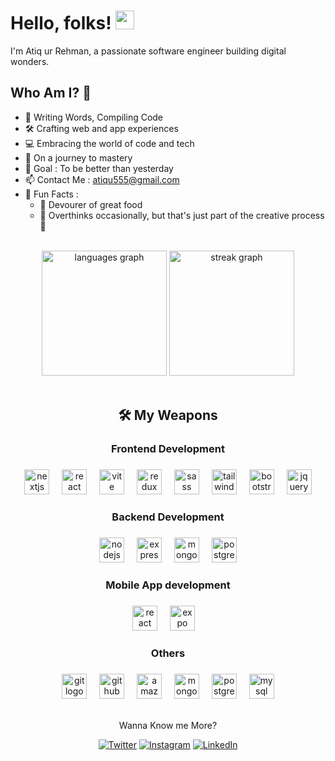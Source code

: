 # Hello, folks! <img src="https://raw.githubusercontent.com/MartinHeinz/MartinHeinz/master/wave.gif" width="30px" height="30px">

I'm Atiq ur Rehman, a passionate software engineer building digital wonders.

## Who Am I? 🚀

- 📝 Writing Words, Compiling Code
- 🛠️ Crafting web and app experiences
- 💻 Embracing the world of code and tech
- 🚀 On a journey to mastery
- 🎯 Goal : To be better than yesterday
- 📫 Contact Me : [atiqu555@gmail.com](mailto:atiqu555@gmail.com)
- 💌 Fun Facts :
  - 🍔 Devourer of great food
  - 🧠 Overthinks occasionally, but that's just part of the creative process 🌟

<br>
<div align="center">
  <img src="https://github-readme-stats.vercel.app/api/top-langs?username=atiqurrehman123&locale=en&hide_title=false&layout=compact&count_private=true&card_width=320&langs_count=10&theme=dracula&hide_border=false&order=2" height="200" alt="languages graph"  />
  <img src="https://streak-stats.demolab.com?user=atiqurrehman&locale=en&mode=daily&theme=dracula&hide_border=false&border_radius=5&count_private=true&order=3" height="200" alt="streak graph"  />
</div>
<br>

<h2 align="center">🛠 My Weapons</h2>

###

<h3 align="center">Frontend Development</h4>

###

<div align="center">
  <img src="https://skillicons.dev/icons?i=nextjs" height="40" alt="nextjs logo"  />
  <img width="12" />
  <img src="https://skillicons.dev/icons?i=react" height="40" alt="react logo"  />
  <img width="12" />
  <img src="https://cdn.simpleicons.org/vite/646CFF" height="40" alt="vite logo"  />
  <img width="12" />
  <img src="https://cdn.simpleicons.org/redux/764ABC" height="40" alt="redux logo"  />
  <img width="12" />
  <img src="https://cdn.simpleicons.org/sass/CC6699" height="40" alt="sass logo"  />
  <img width="12" />
  <img src="https://cdn.simpleicons.org/tailwindcss/06B6D4" height="40" alt="tailwindcss logo"  />
  <img width="12" />
  <img src="https://skillicons.dev/icons?i=bootstrap" height="40" alt="bootstrap logo"  />
  <img width="12" />
  <img src="https://skillicons.dev/icons?i=jquery" height="40" alt="jquery logo"  />
</div>

###

<h3 align="center">Backend Development</h4>

###

<div align="center">
  <img src="https://cdn.simpleicons.org/nodedotjs/339933" height="40" alt="nodejs logo"  />
  <img width="12" />
  <img src="https://skillicons.dev/icons?i=express" height="40" alt="express logo"  />
  <img width="12" />
  <img src="https://skillicons.dev/icons?i=mongo" height="40" alt="mongodb logo"  />
  <img width="12" />
  <img src="https://skillicons.dev/icons?i=postgresql" height="40" alt="postgresql logo"  />
</div>

###

<h3 align="center">Mobile App development</h4>

###

<div align="center">
  <img src="https://cdn.simpleicons.org/react/61DAFB" height="40" alt="react logo"  />
  <img width="12" />
  <img src="https://seeklogo.com/images/E/expo-logo-01BB2BCFC3-seeklogo.com.png" height="40" alt="expo logo"  />
  <img width="10" />
</div>

###

<h3 align="center">Others</h4>

###

<div align="center">
  <img src="https://skillicons.dev/icons?i=git" height="40" alt="git logo"  />
  <img width="12" />
  <img src="https://skillicons.dev/icons?i=github" height="40" alt="github logo"  />
  <img width="12" />
  <img src="https://skillicons.dev/icons?i=aws" height="40" alt="amazonwebservices logo"  />
  <img width="12" />
  <img src="https://skillicons.dev/icons?i=mongodb" height="40" alt="mongodb logo"  />
  <img width="12" />
  <img src="https://skillicons.dev/icons?i=postgres" height="40" alt="postgresql logo"  />
  <img width="12" />
  <img src="https://skillicons.dev/icons?i=mysql" height="40" alt="mysql logo"  />
</div>
<br>

<p align="center">Wanna Know me More?</p>

<p align="center">
 
<a href="https://twitter.com/Atiqu55?s=09" target="_blank">
<img src="https://img.shields.io/badge/-Twitter-%231DA1F2" alt="Twitter" /></a>

<a href="https://www.instagram.com/atiqu555" target="_blank">
<img src="https://img.shields.io/badge/-Instagram-%23eb13a5" alt="Instagram" /></a>

<a href="https://www.linkedin.com/in/atiq-ur-rehman-692559176/" target="_blank">
<img src="https://img.shields.io/badge/-LinkedIn-%233781da" alt="LinkedIn"/></a>

</p>
